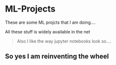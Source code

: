 # ML-Projects

These are some ML projcts that I am doing....

All these stuff is widely available in the net
> Also I like the way jupyter notebooks look so....
## So yes I am reinventing the wheel

